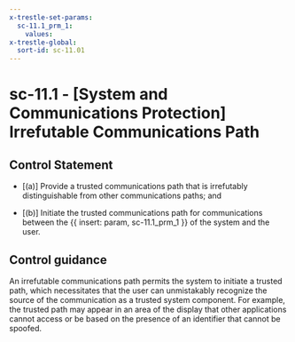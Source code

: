```yaml
---
x-trestle-set-params:
  sc-11.1_prm_1:
    values:
x-trestle-global:
  sort-id: sc-11.01
---
```


# sc-11.1 - \[System and Communications Protection\] Irrefutable Communications Path

## Control Statement

- \[(a)\] Provide a trusted communications path that is irrefutably distinguishable from other communications paths; and

- \[(b)\] Initiate the trusted communications path for communications between the {{ insert: param, sc-11.1_prm_1 }} of the system and the user.

## Control guidance

An irrefutable communications path permits the system to initiate a trusted path, which necessitates that the user can unmistakably recognize the source of the communication as a trusted system component. For example, the trusted path may appear in an area of the display that other applications cannot access or be based on the presence of an identifier that cannot be spoofed.
